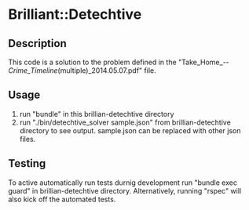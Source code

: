 # Brilliant::Detechtive

## Description
This code is a solution to the problem defined in the "Take_Home_--_Crime_Timeline_(multiple)_2014.05.07.pdf" file.

## Usage
1) run "bundle" in this brillian-detechtive directory
2) run "./bin/detechtive_solver sample.json" from brillian-detechtive directory to see output.  sample.json can be replaced with other json files.

## Testing
To active automatically run tests durnig development run "bundle exec guard" in brillian-detechtive directory.  Alternatively, running "rspec" will also kick off the automated tests.